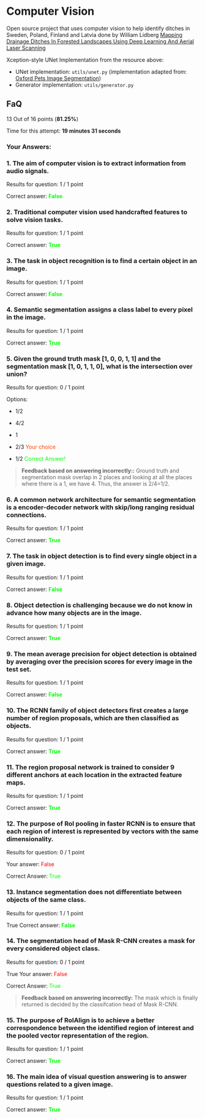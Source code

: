 # Computer Vision

Open source project that uses computer vision to help identify ditches in Sweden, Poland, Finland and Latvia done by William Lidberg [Mapping Drainage Ditches In Forested Landscapes Using Deep Learning And Aerial Laser Scanning](https://github.com/williamlidberg/Mapping-drainage-ditches-in-forested-landscapes-using-deep-learning-and-aerial-laser-scanning)

Xception-style UNet Implementation from the resource above:

-   UNet implementation: `utils/unet.py` (implementation adapted from: [Oxford Pets Image Segmentation](https://keras.io/examples/vision/oxford_pets_image_segmentation/))
-   Generator implementation: `utils/generator.py`

## FaQ

13 Out of 16 points (**81.25%**)

Time for this attempt: **19 minutes 31 seconds**

### Your Answers:

### 1. The aim of computer vision is to extract information from audio signals.

Results for question:
1 / 1 point

Correct answer: <span style="color: lime">
**False**

### 2. Traditional computer vision used handcrafted features to solve vision tasks.

Results for question:
1 / 1 point

Correct answer: <span style="color: lime">
**True**

### 3. The task in object recognition is to find a certain object in an image.

Results for question:
1 / 1 point

Correct answer: <span style="color: lime">
**False**

### 4. Semantic segmentation assigns a class label to every pixel in the image.

Results for question:
1 / 1 point

Correct answer: <span style="color: lime">
**True**

### 5. Given the ground truth mask [1, 0, 0, 1, 1] and the segmentation mask [1, 0, 1, 1, 0], what is the intersection over union?

Results for question:
0 / 1 point

Options:

-   1/2

-   4/2

-   1

-   2/3 <span style="color: orangered"> Your choice

-   1/2 <span style="color: lime"> Correct Answer!

> **Feedback based on answering incorrectly::**
> Ground truth and segmentation mask overlap in 2 places and looking at all the places where there is a 1, we have 4. Thus, the answer is 2/4=1/2.

### 6. A common network architecture for semantic segmentation is a encoder-decoder network with skip/long ranging residual connections.

Results for question:
1 / 1 point

Correct answer: <span style="color: lime">
**True**

### 7. The task in object detection is to find every single object in a given image.

Results for question:
1 / 1 point

Correct answer: <span style="color: lime">
**False**

### 8. Object detection is challenging because we do not know in advance how many objects are in the image.

Results for question:
1 / 1 point

Correct answer: <span style="color: lime">
**True**

### 9. The mean average precision for object detection is obtained by averaging over the precision scores for every image in the test set.

Results for question:
1 / 1 point

Correct answer: <span style="color: lime">
**False**

### 10. The RCNN family of object detectors first creates a large number of region proposals, which are then classified as objects.

Results for question:
1 / 1 point

Correct answer: <span style="color: lime">
**True**

### 11. The region proposal network is trained to consider 9 different anchors at each location in the extracted feature maps.

Results for question:
1 / 1 point

Correct answer: <span style="color: lime">
**True**

### 12. The purpose of RoI pooling in faster RCNN is to ensure that each region of interest is represented by vectors with the same dimensionality.

Results for question:
0 / 1 point

Your answer:
<span style="color: red">
False

Correct Answer:
<span style="color: lime">
True

### 13. Instance segmentation does not differentiate between objects of the same class.

Results for question:
1 / 1 point

True
Correct answer: <span style="color: lime">
**False**

### 14. The segmentation head of Mask R-CNN creates a mask for every considered object class.

Results for question:
0 / 1 point

True
Your answer:
<span style="color: red">
False

Correct Answer:
<span style="color: lime">
True

> **Feedback based on answering incorrectly:**
> The mask which is finally returned is decided by the classifcation head of Mask R-CNN.

### 15. The purpose of RoIAlign is to achieve a better correspondence between the identified region of interest and the pooled vector representation of the region.

Results for question:
1 / 1 point

Correct answer: <span style="color: lime">
**True**

### 16. The main idea of visual question answering is to answer questions related to a given image.

Results for question:
1 / 1 point

Correct answer: <span style="color: lime">
**True**
